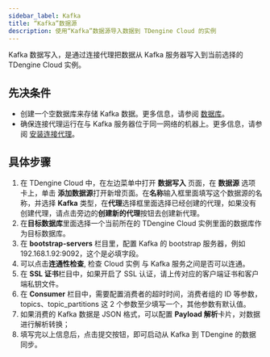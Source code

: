 ```yaml
---
sidebar_label: Kafka
title: “Kafka”数据源
description: 使用“Kafka”数据源导入数据到 TDengine Cloud 的实例
---
```


Kafka 数据写入，是通过连接代理把数据从 Kafka 服务器写入到当前选择的 TDengine Cloud 实例。

## 先决条件

- 创建一个空数据库来存储 Kafka 数据。更多信息，请参阅 [数据库](../../../programming/model/#create-database)。
- 确保连接代理运行在与 Kafka 服务器位于同一网络的机器上。更多信息，请参阅 [安装连接代理](../install-agent/)。

## 具体步骤

1. 在 TDengine Cloud 中，在左边菜单中打开 **数据写入** 页面，在 **数据源** 选项卡上，单击 **添加数据源**打开新增页面。在**名称**输入框里面填写这个数据源的名称，并选择 **Kafka** 类型，在**代理**选择框里面选择已经创建的代理，如果没有创建代理，请点击旁边的**创建新的代理**按钮去创建新代理。
2. 在**目标数据库**里面选择一个当前所在的 TDengine Cloud 实例里面的数据库作为目标数据库。
3. 在 **bootstrap-servers** 栏目里，配置 Kafka 的 bootstrap 服务器，例如 192.168.1.92:9092，这个是必填字段。
4. 可以点击**连通性检查**, 检查 Cloud 实例 与 Kafka 服务之间是否可以连通。
5. 在 **SSL 证书**栏目中，如果开启了 SSL 认证，请上传对应的客户端证书和客户端私钥文件。
6. 在 **Consumer** 栏目中，需要配置消费者的超时时间，消费者组的 ID 等参数，topics、topic_partitions 这 2 个参数至少填写一个，其他参数有默认值。
7. 如果消费的 Kafka 数据是 JSON 格式，可以配置 **Payload 解析**卡片，对数据进行解析转换；
8. 填写完以上信息后，点击提交按钮，即可启动从 Kafka 到 TDengine 的数据同步。

